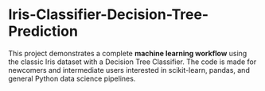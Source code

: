 # Iris-Classifier-Decision-Tree-Prediction

This project demonstrates a complete **machine learning workflow** using the classic Iris dataset with a Decision Tree Classifier. The code is made for newcomers and intermediate users interested in scikit-learn, pandas, and general Python data science pipelines.

